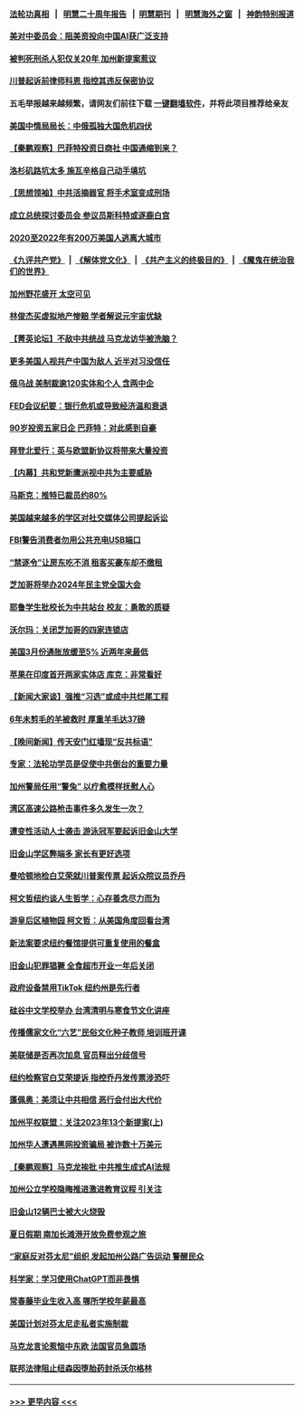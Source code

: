 #### [法轮功真相](https://github.com/gfw-breaker/truth/blob/master/README.md?t=0) &nbsp;&nbsp;|&nbsp;&nbsp; [明慧二十周年报告](https://github.com/gfw-breaker/mh-reports/blob/master/README.md?t=0) &nbsp;&nbsp;|&nbsp;&nbsp;[明慧期刊](https://github.com/gfw-breaker/mh-qikan) &nbsp;&nbsp;|&nbsp;&nbsp; [明慧海外之窗](https://github.com/gfw-breaker/mh-news/blob/master/README.md?t=0) &nbsp;&nbsp;|&nbsp;&nbsp; [神韵特别报道](https://github.com/gfw-breaker/mh-news/blob/master/shenyun.md?t=0)
#### [美对中委员会：阻美资投向中国AI获广泛支持](../pages/nsc412/n13971564.md?t=04131243) 
#### [被判死刑杀人犯仅关20年 加州新提案惹议](../pages/nsc412/n13971617.md?t=04131243) 
#### [川普起诉前律师科恩 指控其违反保密协议](../pages/nsc412/n13971506.md?t=04131243) 
#### 五毛举报越来越频繁，请网友们前往下载 [一键翻墙软件](https://github.com/gfw-breaker/ssr-accounts)，并将此项目推荐给亲友
#### [美国中情局局长：中俄孤独大国危机四伏](../pages/nsc412/n13971460.md?t=04131243) 
#### [【秦鹏观察】巴菲特投资日商社 中国通缩到来？](../pages/nsc412/n13971492.md?t=04131243) 
#### [洛杉矶路坑太多 施瓦辛格自己动手填坑](../pages/nsc412/n13971521.md?t=04131243) 
#### [【思想领袖】中共活摘器官 将手术室变成刑场](../pages/nsc412/n13944569.md?t=04131243) 
#### [成立总统探讨委员会 参议员斯科特或逐鹿白宫](../pages/nsc412/n13971435.md?t=04131243) 
#### [2020至2022年有200万美国人逃离大城市](../pages/nsc412/n13971499.md?t=04131243) 
#### [《九评共产党》](https://github.com/begood0513/9ping.md/blob/master/README.md) &nbsp;|&nbsp; [《解体党文化》](../../../../jtdwh.md/blob/master/README.md)  &nbsp;|&nbsp; [《共产主义的终极目的》](../../../../gczydzjmd.md/blob/master/README.md) &nbsp;|&nbsp; [《魔鬼在统治我们的世界》](../../../../mgztzwmdsj.md/blob/master/README.md) 
#### [加州野花盛开 太空可见](../pages/nsc412/n13971504.md?t=04131243) 
#### [林俊杰买虚拟地产惨赔 学者解说元宇宙优缺](../pages/nsc412/n13971494.md?t=04131243) 
#### [【菁英论坛】不敌中共统战 马克龙访华被洗脑？](../pages/nsc412/n13971448.md?t=04131243) 
#### [更多美国人视共产中国为敌人 近半对习没信任](../pages/nsc412/n13971452.md?t=04131243) 
#### [俄乌战 美制裁逾120实体和个人 含两中企](../pages/nsc412/n13971446.md?t=04131243) 
#### [FED会议纪要：银行危机或导致经济温和衰退](../pages/nsc412/n13971457.md?t=04131243) 
#### [90岁投资五家日企 巴菲特：对此感到自豪](../pages/nsc412/n13971442.md?t=04131243) 
#### [拜登北爱行：英与欧盟新协议将带来大量投资](../pages/nsc412/n13971415.md?t=04131243) 
#### [【内幕】共和党新鹰派视中共为主要威胁](../pages/nsc412/n13971419.md?t=04131243) 
#### [马斯克：推特已裁员约80%](../pages/nsc412/n13971407.md?t=04131243) 
#### [美国越来越多的学区对社交媒体公司提起诉讼](../pages/nsc412/n13971084.md?t=04131243) 
#### [FBI警告消费者勿用公共充电USB端口](../pages/nsc412/n13970870.md?t=04131243) 
#### [“禁逐令”让房东吃不消 租客买豪车却不缴租](../pages/nsc412/n13970894.md?t=04131243) 
#### [芝加哥将举办2024年民主党全国大会](../pages/nsc412/n13971319.md?t=04131243) 
#### [耶鲁学生批校长为中共站台 校友：勇敢的质疑](../pages/nsc412/n13970983.md?t=04131243) 
#### [沃尔玛：关闭芝加哥的四家连锁店](../pages/nsc412/n13971357.md?t=04131243) 
#### [美国3月份通胀放缓至5% 近两年来最低](../pages/nsc412/n13971380.md?t=04131243) 
#### [苹果在印度首开两家实体店 库克：非常看好](../pages/nsc412/n13971299.md?t=04131243) 
#### [【新闻大家谈】强推“习选”或成中共烂尾工程](../pages/nsc412/n13971322.md?t=04131243) 
#### [6年未剪毛的羊被救时 厚重羊毛达37磅](../pages/nsc412/n13969511.md?t=04131243) 
#### [【晚间新闻】传天安门红墙现“反共标语”](../pages/nsc412/n13971252.md?t=04131243) 
#### [专家：法轮功学员是促使中共倒台的重要力量](../pages/nsc412/n13971406.md?t=04131243) 
#### [加州警局任用“警兔” 以疗愈模样抚慰人心](../pages/nsc412/n13970945.md?t=04131243) 
#### [湾区高速公路枪击事件多久发生一次？](../pages/nsc412/n13971110.md?t=04131243) 
#### [遭变性活动人士袭击 游泳冠军要起诉旧金山大学](../pages/nsc412/n13971099.md?t=04131243) 
#### [旧金山学区弊端多  家长有更好选项](../pages/nsc412/n13971093.md?t=04131243) 
#### [曼哈顿地检白艾荣就川普案传票 起诉众院议员乔丹](../pages/nsc412/n13970951.md?t=04131243) 
#### [柯文哲纽约谈人生哲学：心存善念尽力而为](../pages/nsc412/n13970960.md?t=04131243) 
#### [游皇后区植物园 柯文哲：从美国角度回看台湾](../pages/nsc412/n13970964.md?t=04131243) 
#### [新法案要求纽约餐馆提供可重复使用的餐盒](../pages/nsc412/n13970981.md?t=04131243) 
#### [旧金山犯罪猖獗 全食超市开业一年后关闭](../pages/nsc412/n13971076.md?t=04131243) 
#### [政府设备禁用TikTok 纽约州是先行者](../pages/nsc412/n13970930.md?t=04131243) 
#### [硅谷中文学校举办 台湾清明与寒食节文化讲座](../pages/nsc412/n13971040.md?t=04131243) 
#### [传播儒家文化“六艺”民俗文化种子教师 培训班开课](../pages/nsc412/n13970959.md?t=04131243) 
#### [美联储是否再次加息 官员释出分歧信号](../pages/nsc412/n13970910.md?t=04131243) 
#### [纽约检察官白艾荣提诉 指控乔丹发传票涉恐吓](../pages/nsc412/n13970806.md?t=04131243) 
#### [蓬佩奥：美须让中共相信 恶行会付出大代价](../pages/nsc412/n13970850.md?t=04131243) 
#### [加州平权联盟：关注2023年13个新提案(上)](../pages/nsc412/n13970924.md?t=04131243) 
#### [加州华人遭遇黑网投资骗局 被诈数十万美元](../pages/nsc412/n13970907.md?t=04131243) 
#### [【秦鹏观察】马克龙挨批 中共推生成式AI法规](../pages/nsc412/n13970698.md?t=04131243) 
#### [加州公立学校隐晦推进激进教育议程 引关注](../pages/nsc412/n13970899.md?t=04131243) 
#### [旧金山12辆巴士被大火烧毁](../pages/nsc412/n13970876.md?t=04131243) 
#### [夏日假期 南加长滩港开放免费参观之旅](../pages/nsc412/n13970865.md?t=04131243) 
#### [“家庭反对芬太尼”组织  发起加州公路广告运动 警醒民众](../pages/nsc412/n13970825.md?t=04131243) 
#### [科学家：学习使用ChatGPT而非畏惧](../pages/nsc412/n13970841.md?t=04131243) 
#### [常春藤毕业生收入高 哪所学校年薪最高](../pages/nsc412/n13970686.md?t=04131243) 
#### [美国计划对芬太尼走私者实施制裁](../pages/nsc412/n13970766.md?t=04131243) 
#### [马克龙言论惹恼中东欧 法国官员急圆场](../pages/nsc412/n13970717.md?t=04131243) 
#### [联邦法律阻止纽森因堕胎药封杀沃尔格林](../pages/nsc412/n13970763.md?t=04131243) 

----
#### [ >>> 更早内容 <<< ](../indexes/nsc412-earlier.md)
